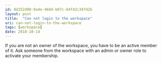 ```yaml
---
id: 8d252d98-9a4e-4684-b07c-84f42c34742b
layout: post
title:  "Can not login to the workspace"
uri: can-not-login-to-the-workspace
tags: [workspace]
date: 2018-10-14
---
```


If you are not an owner of the workspace, you have to be an active member of it. Ask someone from the workspace with an admin or owner role to activate your membership.